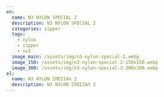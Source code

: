 ```yaml
---
en:
  name: N3 NYLON SPECIAL 2
  description: N3 NYLON SPECIAL 2
  categories: zipper
  tags:
    - nylon
    - zipper
    - no3
  image_main: /assets/img/n3-nylon-special-2.webp
  image_150: /assets/img/n3-nylon-special-2-150x150.webp
  image_300: /assets/img/n3-nylon-special-2-300x300.webp
el:
  name: N3 NYLON ΣΠΕΣΙΑΛ 2
  description: N3 NYLON ΣΠΕΣΙΑΛ 2
---
```

